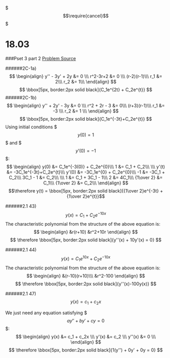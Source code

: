 $$$\require{cancel}$$$

# 18.03
###Pset 3 part 2
[Problem Source](https://ocw.mit.edu/courses/mathematics/18-03-differential-equations-spring-2010/assignments/MIT18_03S10_pset_03_II.pdf)

######2C-1a)
$$
\begin{align}
y'' - 3y' + 2y &= 0 \\\
r^2-3r+2 &= 0 \\\
(r-2)(r-1)\\\
r_1 &= 2\\\
r_2 &= 1\\\
\end{align}
$$
$$
\bbox[5px, border:2px solid black]{C_1e^{2t} + C_2e^{t}}
$$
######2C-1b)
$$
\begin{align}
y'' + 2y' - 3y &= 0 \\\
r^2 + 2r - 3 &= 0\\\
(r+3)(r-1)\\\
r_1 &= -3 \\\
r_2 &= 1 \\\
\end{align}
$$
$$
\bbox[5px, border:2px solid black]{C_1e^{-3t}+C_2e^{t}}
$$
Using initial conditions $$$y(0) = 1$$$ and $$$y'(0) = -1$$$:
$$
\begin{align}
y(0) &= C_1e^{-3(0)} + C_2e^{0}\\\
1 &= C_1 + C_2\\\
\\\
y'(t) &= -3C_1e^{-3t}+C_2e^{t}\\\
y'(0) &= -3C_1e^{0} + C_2e^{0}\\\
-1 &= -3C_1 + C_2\\\
3C_1 - 1 &= C_2\\\
\\\
1 &= C_1 + 3C_1 - 1\\\
2 &= 4C_1\\\
{1\over 2} &= C_1\\\
{1\over 2} &= C_2\\\
\end{align}
$$
$$\therefore y(t) = \bbox[5px, border:2px solid black]{{1\over 2}e^{-3t} + {1\over 2}e^{t}}$$

######2.1 43)
$$
y(x) = C_1 + C_2e^{-10x}
$$
The characteristic polynomial from the structure of the above equation is:
$$
\begin{align}
&r(r+10)
&r^2+10r
\end{align}
$$
$$
\therefore \bbox[5px, border:2px solid black]{y''(x) + 10y'(x) = 0}
$$

######2.1 44)
$$
y(x) = C_1e^{10x} + C_2e^{-10x}
$$
The characteristic polynomial from the structure of the above equation is:
$$
\begin{align}
&(r-10)(r+10)\\\
&r^2-100
\end{align}
$$
$$
\therefore \bbox[5px, border:2px solid black]{y''(x)-100y(x)}
$$

######2.1 47)
$$
y(x) = c_1 + c_2x
$$

We just need any equation satisfying $$$ay'' + by' + cy = 0$$$:
$$
\begin{align}
y(x) &= c_1 + c_2x \\\
y'(x) &= c_2 \\\
y''(x) &= 0 \\\
\end{align}
$$
$$
\therefore \bbox[5px, border:2px solid black]{1(y'') + 0y' + 0y = 0}
$$
